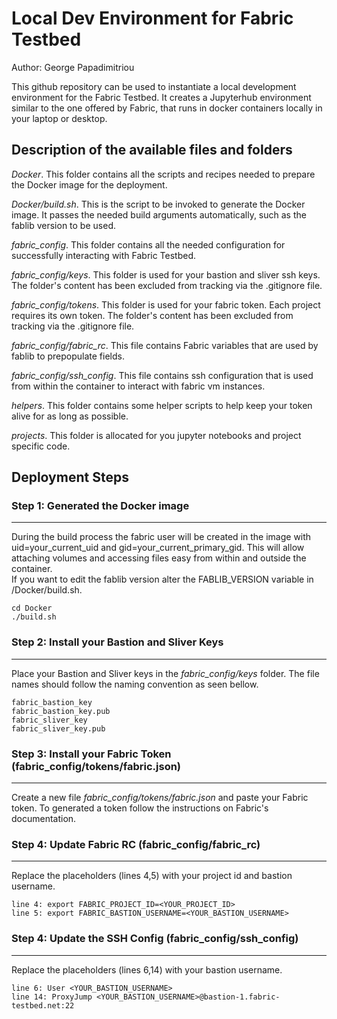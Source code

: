 # Local Dev Environment for Fabric Testbed

Author: George Papadimitriou

This github repository can be used to instantiate a local development environment for the Fabric Testbed. It creates a Jupyterhub environment similar to the one offered by Fabric, that runs in docker containers locally in your laptop or desktop.

## Description of the available files and folders

_Docker_. This folder contains all the scripts and recipes needed to prepare the Docker image for the deployment.

_Docker/build.sh_. This is the script to be invoked to generate the Docker image. It passes the needed build arguments automatically, such as the fablib version to be used.

_fabric\_config_. This folder contains all the needed configuration for successfully interacting with Fabric Testbed.

_fabric\_config/keys_. This folder is used for your bastion and sliver ssh keys. The folder's content has been excluded from tracking via the .gitignore file.

_fabric\_config/tokens_. This folder is used for your fabric token. Each project requires its own token. The folder's content has been excluded from tracking via the .gitignore file.

_fabric\_config/fabric\_rc_. This file contains Fabric variables that are used by fablib to prepopulate fields.

_fabric\_config/ssh\_config_. This file contains ssh configuration that is used from within the container to interact with fabric vm instances.

_helpers_. This folder contains some helper scripts to help keep your token alive for as long as possible.

_projects_. This folder is allocated for you jupyter notebooks and project specific code.

## Deployment Steps

### Step 1: Generated the Docker image
--------------------------------------
During the build process the fabric user will be created in the image with uid=your_current_uid and gid=your_current_primary_gid. This will allow attaching volumes and accessing files easy from within and outside the container.<br>
If you want to edit the fablib version alter the FABLIB_VERSION variable in /Docker/build.sh.
```
cd Docker
./build.sh
```

### Step 2: Install your Bastion and Sliver Keys
------------------------------------------------
Place your Bastion and Sliver keys in the *fabric_config/keys* folder. The file names should follow the naming convention as seen bellow.
```
fabric_bastion_key
fabric_bastion_key.pub
fabric_sliver_key
fabric_sliver_key.pub
```

### Step 3: Install your Fabric Token (fabric_config/tokens/fabric.json)
------------------------------------------------------------------------
Create a new file *fabric_config/tokens/fabric.json* and paste your Fabric token.
To generated a token follow the instructions on Fabric's documentation.

### Step 4: Update Fabric RC (fabric_config/fabric_rc)
------------------------------------------------------
Replace the placeholders (lines 4,5) with your project id and bastion username. 
```
line 4: export FABRIC_PROJECT_ID=<YOUR_PROJECT_ID>
line 5: export FABRIC_BASTION_USERNAME=<YOUR_BASTION_USERNAME>
```
### Step 4: Update the SSH Config (fabric_config/ssh_config)
------------------------------------------------------------
Replace the placeholders (lines 6,14) with your bastion username.
```
line 6: User <YOUR_BASTION_USERNAME>
line 14: ProxyJump <YOUR_BASTION_USERNAME>@bastion-1.fabric-testbed.net:22
```
